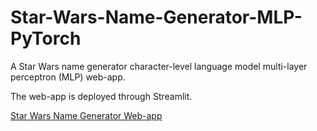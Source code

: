# Star-Wars-Name-Generator-MLP-PyTorch
A Star Wars name generator character-level language model multi-layer perceptron (MLP) web-app.

The web-app is deployed through Streamlit.

[Star Wars Name Generator Web-app](https://liammcdevitt73-star-wars-name-generator-m-name-generator-aopjig.streamlit.app/)
